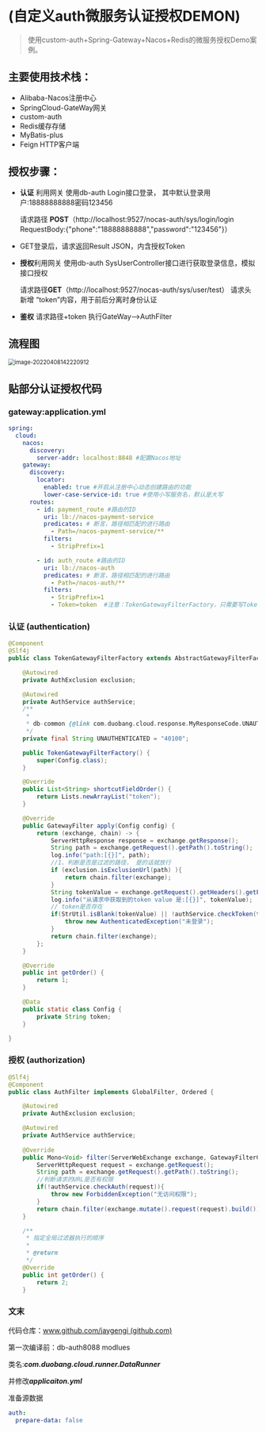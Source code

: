 # (自定义auth微服务认证授权DEMON)

> 使用custom-auth+Spring-Gateway+Nacos+Redis的微服务授权Demo案例。



## 主要使用技术栈：

- Alibaba-Nacos注册中心
- SpringCloud-GateWay网关
- custom-auth
- Redis缓存存储
- MyBatis-plus
- Feign HTTP客户端

## 授权步骤：

- **认证** 利用网关 使用db-auth Login接口登录， 其中默认登录用户:18888888888密码123456

  请求路径 **POST**（http://localhost:9527/nocas-auth/sys/login/login RequestBody:{"phone":"18888888888","password":"123456"}）

- GET登录后，请求返回Result JSON，内含授权Token

- **授权**利用网关 使用db-auth SysUserController接口进行获取登录信息，模拟接口授权

  请求路径**GET**（http://localhost:9527/nocas-auth/sys/user/test）  请求头新增 “token”内容，用于前后分离时身份认证

- **鉴权** 请求路径+token 执行GateWay-->AuthFilter

## 流程图

<img src="coolcat-cloud.assets/image-20220408142220912.png" alt="image-20220408142220912" style="zoom:80%;" />

## 贴部分认证授权代码

### gateway:application.yml

```yaml
spring:
  cloud:
    nacos:
      discovery:
        server-addr: localhost:8848 #配置Nacos地址
    gateway:
      discovery:
        locator:
          enabled: true #开启从注册中心动态创建路由的功能
          lower-case-service-id: true #使用小写服务名，默认是大写
      routes:
        - id: payment_route #路由的ID
          uri: lb://nacos-payment-service
          predicates: # 断言，路径相匹配的进行路由
            - Path=/nacos-payment-service/**
          filters:
            - StripPrefix=1

        - id: auth_route #路由的ID
          uri: lb://nacos-auth
          predicates: # 断言，路径相匹配的进行路由
            - Path=/nacos-auth/**
          filters:
            - StripPrefix=1
            - Token=token  #注意：TokenGatewayFilterFactory，只需要写Token
```

### 认证 (authentication)

```java
@Component
@Slf4j
public class TokenGatewayFilterFactory extends AbstractGatewayFilterFactory<TokenGatewayFilterFactory.Config> implements Ordered {

    @Autowired
    private AuthExclusion exclusion;

    @Autowired
    private AuthService authService;
    /**
     * 
     * db-common {@link com.duobang.cloud.response.MyResponseCode.UNAUTHENTICATED}
     */
    private final String UNAUTHENTICATED = "40100";

    public TokenGatewayFilterFactory() {
        super(Config.class);
    }

    @Override
    public List<String> shortcutFieldOrder() {
        return Lists.newArrayList("token");
    }

    @Override
    public GatewayFilter apply(Config config) {
        return (exchange, chain) -> {
            ServerHttpResponse response = exchange.getResponse();
            String path = exchange.getRequest().getPath().toString();
            log.info("path:[{}]", path);
            //1、判断是否是过滤的路径， 是的话就放行
            if (exclusion.isExclusionUrl(path) ){
                return chain.filter(exchange);
            }
            String tokenValue = exchange.getRequest().getHeaders().getFirst(config.getToken());
            log.info("从请求中获取到的token value 是:[{}]", tokenValue);
            // token是否存在
            if(StrUtil.isBlank(tokenValue) || !authService.checkToken(tokenValue)){
                throw new AuthenticatedException("未登录");
            }
            return chain.filter(exchange);
        };
    }

    @Override
    public int getOrder() {
        return 1;
    }

    @Data
    public static class Config {
        private String token;
    }

}
```

### 授权 (authorization)

```java
@Slf4j
@Component
public class AuthFilter implements GlobalFilter, Ordered {

    @Autowired
    private AuthExclusion exclusion;

    @Autowired
    private AuthService authService;
   
    @Override
    public Mono<Void> filter(ServerWebExchange exchange, GatewayFilterChain chain) {
        ServerHttpRequest request = exchange.getRequest();
        String path = exchange.getRequest().getPath().toString();
        //判断请求的URL是否有权限
        if(!authService.checkAuth(request)){
            throw new ForbiddenException("无访问权限");
        }
        return chain.filter(exchange.mutate().request(request).build());
    }

    /**
     * 指定全局过滤器执行的顺序
     *
     * @return
     */
    @Override
    public int getOrder() {
        return 2;
    }
```



### 文末

代码仓库：[www.github.com/jaygengi (github.com)](https://link.juejin.cn/?target=https%3A%2F%2Fgitee.com%2Fchintensakai%2Flearn-spring-cloud)

第一次编译前：db-auth8088 modlues

类名:***com.duobang.cloud.runner.DataRunner***

并修改***applicaiton.yml***

准备源数据

```yaml
auth:
  prepare-data: false
```

